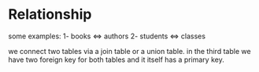 # Relationship

some examples:
1- books <=> authors
2- students <=> classes

we connect two tables via a join table or a union table.
in the third table we have two foreign key for both tables
and it itself has a primary key.
